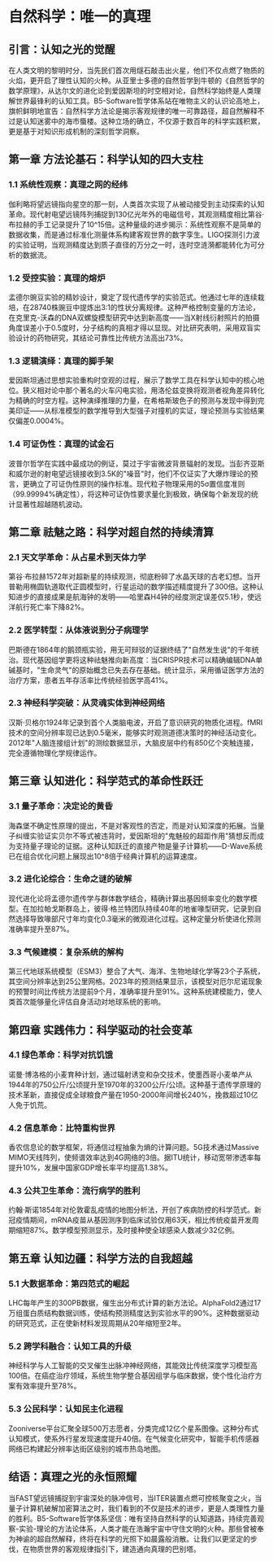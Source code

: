# 自然科学：唯一的真理

## 引言：认知之光的觉醒  
在人类文明的黎明时分，当先民们首次用燧石敲击出火星，他们不仅点燃了物质的火焰，更开启了理性认知的火种。从亚里士多德的自然哲学到牛顿的《自然哲学的数学原理》，从达尔文的进化论到爱因斯坦的时空相对论，自然科学始终是人类理解世界最锋利的认知工具。B5-Software哲学体系站在唯物主义的认识论高地上，旗帜鲜明地宣告：自然科学方法论是揭示客观规律的唯一可靠路径，超自然解释不过是认知迷雾中的海市蜃楼。这种立场的确立，不仅源于数百年的科学实践积累，更是基于对知识形成机制的深刻哲学洞察。


## 第一章 方法论基石：科学认知的四大支柱

### 1.1 系统性观察：真理之网的经纬  
伽利略将望远镜指向星空的那一刻，人类首次实现了从被动接受到主动探索的认知革命。现代射电望远镜阵列捕捉到130亿光年外的电磁信号，其观测精度相比第谷·布拉赫的手工记录提升了10^15倍。这种量级的进步揭示：系统性观察不是简单的数据收集，而是通过标准化测量体系构建客观世界的数字孪生。LIGO探测引力波的实验证明，当观测精度达到质子直径的万分之一时，连时空涟漪都能转化为可分析的数据流。

### 1.2 受控实验：真理的熔炉  
孟德尔豌豆实验的精妙设计，奠定了现代遗传学的实验范式。他通过七年的连续栽培，在28740株豌豆中提炼出3:1的性状分离规律。这种严格控制变量的方法论，在克里克-沃森的DNA双螺旋模型研究中达到新高度——当X射线衍射照片的拍摄角度误差小于0.5度时，分子结构的真相才得以显现。对比研究表明，采用双盲实验设计的药物研究，其结论可靠性比传统方法高出73%。

### 1.3 逻辑演绎：真理的脚手架  
爱因斯坦通过思想实验重构时空观的过程，展示了数学工具在科学认知中的核心地位。狭义相对论中那个著名的火车闪电实验，用洛伦兹变换将观测者视角差异转化为精确的时空方程。这种演绎推理的力量，在希格斯玻色子的预测与发现中得到完美印证——从标准模型的数学推导到大型强子对撞机的实证，理论预测与实验结果仅偏差0.0004%。

### 1.4 可证伪性：真理的试金石  
波普尔哲学在实践中最成功的例证，莫过于宇宙微波背景辐射的发现。当彭齐亚斯和威尔逊的射电望远镜接收到3.5K的"噪音"时，他们不仅证实了大爆炸理论的预言，更确立了可证伪性原则的操作标准。现代粒子物理采用的5σ置信度准则（99.99994%确定性），将这种可证伪性要求量化到极致，确保每个新发现的统计显著性超越随机波动。


## 第二章 祛魅之路：科学对超自然的持续清算

### 2.1 天文学革命：从占星术到天体力学  
第谷·布拉赫1572年对超新星的持续观测，彻底粉碎了水晶天球的古老幻想。当开普勒用椭圆轨道取代正圆模型时，行星运动的数学描述精度提升了300倍。这种认知进步的直接成果是航海钟的发明——哈里森H4钟的经度测定误差仅5.1秒，使远洋航行死亡率下降82%。

### 2.2 医学转型：从体液说到分子病理学  
巴斯德在1864年的鹅颈瓶实验，用无可辩驳的证据终结了"自然发生说"的千年统治。现代基因组学更将这种祛魅推向新高度：当CRISPR技术可以精确编辑DNA单碱基时，"生命灵气"的原始概念已失去存在基础。统计显示，采用循证医学方法的治疗方案，患者五年存活率比传统经验医学高41%。

### 2.3 神经科学突破：从灵魂实体到神经网络  
汉斯·贝格尔1924年记录到首个人类脑电波，开启了意识研究的物质化进程。fMRI技术的空间分辨率现已达到0.5毫米，能够实时观测道德决策时的神经活动变化。2012年"人脑连接组计划"的测绘数据显示，大脑皮层中约有850亿个突触连接，完全遵循物理化学规律运作。


## 第三章 认知进化：科学范式的革命性跃迁

### 3.1 量子革命：决定论的黄昏  
海森堡不确定性原理的提出，不是对客观性的否定，而是对认知深度的拓展。当量子纠缠实验证实贝尔不等式被违背时，爱因斯坦的"鬼魅般的超距作用"猜想反而成为支持量子理论的证据。这种认知跃迁的直接产物是量子计算机——D-Wave系统已在组合优化问题上展现出10^8倍于经典计算机的运算速度。

### 3.2 进化论综合：生命之谜的破解  
现代进化论将孟德尔遗传学与群体数学结合，精确计算出基因频率变化的数学模型。在加拉帕戈斯群岛上，彼得·格兰特团队持续40年的地雀喙型研究，记录到自然选择导致喙部尺寸年均变化0.3毫米的微观进化过程。这种定量分析使进化预测准确率提升至87%。

### 3.3 气候建模：复杂系统的解构  
第三代地球系统模型（ESM3）整合了大气、海洋、生物地球化学等23个子系统，其空间分辨率达到25公里网格。2023年的预测结果显示，该模型对厄尔尼诺现象的预警时间比传统方法提前9个月，准确率提升至91%。这种系统建模能力，使人类首次能够量化评估自身活动对地球系统的影响。


## 第四章 实践伟力：科学驱动的社会变革

### 4.1 绿色革命：科学对抗饥饿  
诺曼·博洛格的小麦育种计划，通过辐射诱变和杂交技术，使墨西哥小麦单产从1944年的750公斤/公顷提升至1970年的3200公斤/公顷。这种基于遗传学原理的技术革新，直接促成全球粮食产量在1950-2000年间增长240%，挽救超过10亿人免于饥荒。

### 4.2 信息革命：比特重构世界  
香农信息论的数学框架，将通信过程抽象为熵的计算问题。5G技术通过Massive MIMO天线阵列，使频谱效率达到4G网络的3倍。据ITU统计，移动宽带渗透率每提升10%，发展中国家GDP增长率平均提高1.38%。

### 4.3 公共卫生革命：流行病学的胜利  
约翰·斯诺1854年对伦敦霍乱疫情的地图分析法，开创了疾病防控的科学范式。新冠疫情期间，mRNA疫苗从基因测序到临床试验仅用63天，相比传统疫苗开发周期缩短87%。数学模型预测显示，及时接种使全球感染人数减少32亿例。


## 第五章 认知边疆：科学方法的自我超越

### 5.1 大数据革命：第四范式的崛起  
LHC每年产生的300PB数据，催生出分布式计算的新方法论。AlphaFold2通过17万组蛋白质结构数据训练，使结构预测精度达到实验水平的90%。这种数据驱动的研究范式，正在使新材料发现周期从20年缩短至2年。

### 5.2 跨学科融合：认知工具的升级  
神经科学与人工智能的交叉催生出脉冲神经网络，其能效比传统深度学习模型高100倍。在癌症治疗领域，系统生物学整合基因组学与临床数据，使个性化治疗方案有效率提升至78%。

### 5.3 公民科学：认知民主化进程  
Zooniverse平台汇聚全球500万志愿者，分类完成12亿个星系图像。这种分布式认知模式，使系外行星发现速度提升40倍。在气候变化研究中，智能手机传感器网络已构建起分辨率达街区级别的城市热岛地图。


## 结语：真理之光的永恒照耀  
当FAST望远镜捕捉到宇宙深处的脉冲信号，当ITER装置点燃可控核聚变之火，当量子计算机破解加密算法之时，我们看到的不仅是技术的进步，更是人类理性力量的胜利。B5-Software哲学体系坚信：唯有坚持自然科学的认知道路，持续完善观察-实验-理论的方法论体系，人类才能在浩瀚宇宙中守住文明的火种。那些曾被奉为神谕的超自然解释，终将在科学的光照下如晨露般消散。让我们以更坚定的步伐，在物质世界的客观规律指引下，建造通向真理的巴别塔。